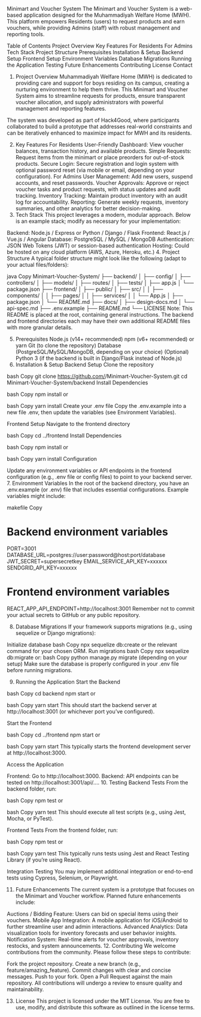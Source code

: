 Minimart and Voucher System
The Minimart and Voucher System is a web-based application designed for the Muhammadiyah Welfare Home (MWH). This platform empowers Residents (users) to request products and earn vouchers, while providing Admins (staff) with robust management and reporting tools.

Table of Contents
Project Overview
Key Features
For Residents
For Admins
Tech Stack
Project Structure
Prerequisites
Installation & Setup
Backend Setup
Frontend Setup
Environment Variables
Database Migrations
Running the Application
Testing
Future Enhancements
Contributing
License
Contact
1. Project Overview
Muhammadiyah Welfare Home (MWH) is dedicated to providing care and support for boys residing on its campus, creating a nurturing environment to help them thrive. This Minimart and Voucher System aims to streamline requests for products, ensure transparent voucher allocation, and supply administrators with powerful management and reporting features.

The system was developed as part of Hack4Good, where participants collaborated to build a prototype that addresses real-world constraints and can be iteratively enhanced to maximize impact for MWH and its residents.

2. Key Features
For Residents
User-Friendly Dashboard: View voucher balances, transaction history, and available products.
Simple Requests: Request items from the minimart or place preorders for out-of-stock products.
Secure Login: Secure registration and login system with optional password reset (via mobile or email, depending on your configuration).
For Admins
User Management: Add new users, suspend accounts, and reset passwords.
Voucher Approvals: Approve or reject voucher tasks and product requests, with status updates and audit tracking.
Inventory Tracking: Maintain product inventory with an audit log for accountability.
Reporting: Generate weekly requests, inventory summaries, and other analytics for better decision-making.
3. Tech Stack
This project leverages a modern, modular approach. Below is an example stack; modify as necessary for your implementation:

Backend: Node.js / Express or Python / Django / Flask
Frontend: React.js / Vue.js / Angular
Database: PostgreSQL / MySQL / MongoDB
Authentication: JSON Web Tokens (JWT) or session-based authentication
Hosting: Could be hosted on any cloud platform (AWS, Azure, Heroku, etc.)
4. Project Structure
A typical folder structure might look like the following (adapt to your actual files/folders):

java
Copy
Minimart-Voucher-System/
├── backend/
│   ├── config/
│   ├── controllers/
│   ├── models/
│   ├── routes/
│   ├── tests/
│   ├── app.js
│   └── package.json
├── frontend/
│   ├── public/
│   ├── src/
│   │   ├── components/
│   │   ├── pages/
│   │   ├── services/
│   │   └── App.js
│   ├── package.json
│   └── README.md
├── docs/
│   ├── design-docs.md
│   └── api-spec.md
├── .env.example
├── README.md
└── LICENSE
Note: This README is placed at the root, containing general instructions. The backend and frontend directories each may have their own additional README files with more granular details.

5. Prerequisites
Node.js (v14+ recommended)
npm (v6+ recommended) or yarn
Git (to clone the repository)
Database (PostgreSQL/MySQL/MongoDB, depending on your choice)
(Optional) Python 3 (if the backend is built in Django/Flask instead of Node.js)
6. Installation & Setup
Backend Setup
Clone the repository

bash
Copy
git clone https://github.com/<username>/Minimart-Voucher-System.git
cd Minimart-Voucher-System/backend
Install Dependencies

bash
Copy
npm install
or

bash
Copy
yarn install
Create your .env file
Copy the .env.example into a new file .env, then update the variables (see Environment Variables).

Frontend Setup
Navigate to the frontend directory

bash
Copy
cd ../frontend
Install Dependencies

bash
Copy
npm install
or

bash
Copy
yarn install
Configuration

Update any environment variables or API endpoints in the frontend configuration (e.g., .env file or config files) to point to your backend server.
7. Environment Variables
In the root of the backend directory, you have an .env.example (or .env) file that includes essential configurations. Example variables might include:

makefile
Copy
# Backend environment variables
PORT=3001
DATABASE_URL=postgres://user:password@host:port/database
JWT_SECRET=supersecretkey
EMAIL_SERVICE_API_KEY=xxxxxx
SENDGRID_API_KEY=xxxxxx

# Frontend environment variables
REACT_APP_API_ENDPOINT=http://localhost:3001
Remember not to commit your actual secrets to GitHub or any public repository.

8. Database Migrations
If your framework supports migrations (e.g., using sequelize or Django migrations):

Initialize database
bash
Copy
npx sequelize db:create
or the relevant command for your chosen ORM.
Run migrations
bash
Copy
npx sequelize db:migrate
or:
bash
Copy
python manage.py migrate
(depending on your setup)
Make sure the database is properly configured in your .env file before running migrations.

9. Running the Application
Start the Backend

bash
Copy
cd backend
npm start
or

bash
Copy
yarn start
This should start the backend server at http://localhost:3001 (or whichever port you’ve configured).

Start the Frontend

bash
Copy
cd ../frontend
npm start
or

bash
Copy
yarn start
This typically starts the frontend development server at http://localhost:3000.

Access the Application

Frontend: Go to http://localhost:3000.
Backend: API endpoints can be tested on http://localhost:3001/api/....
10. Testing
Backend Tests
From the backend folder, run:

bash
Copy
npm test
or

bash
Copy
yarn test
This should execute all test scripts (e.g., using Jest, Mocha, or PyTest).

Frontend Tests
From the frontend folder, run:

bash
Copy
npm test
or

bash
Copy
yarn test
This typically runs tests using Jest and React Testing Library (if you’re using React).

Integration Testing
You may implement additional integration or end-to-end tests using Cypress, Selenium, or Playwright.

11. Future Enhancements
The current system is a prototype that focuses on the Minimart and Voucher workflow. Planned future enhancements include:

Auctions / Bidding Feature: Users can bid on special items using their vouchers.
Mobile App Integration: A mobile application for iOS/Android to further streamline user and admin interactions.
Advanced Analytics: Data visualization tools for inventory forecasts and user behavior insights.
Notification System: Real-time alerts for voucher approvals, inventory restocks, and system announcements.
12. Contributing
We welcome contributions from the community. Please follow these steps to contribute:

Fork the project repository.
Create a new branch (e.g., feature/amazing_feature).
Commit changes with clear and concise messages.
Push to your fork.
Open a Pull Request against the main repository.
All contributions will undergo a review to ensure quality and maintainability.

13. License
This project is licensed under the MIT License. You are free to use, modify, and distribute this software as outlined in the license terms.
